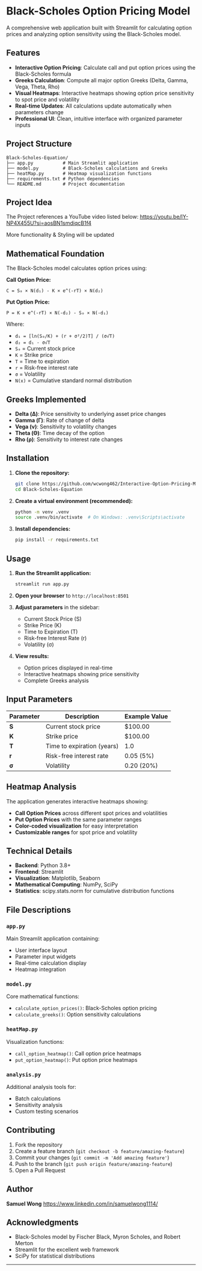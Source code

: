 # Black-Scholes Option Pricing Model

A comprehensive web application built with Streamlit for calculating option prices and analyzing option sensitivity using the Black-Scholes model.

## Features

- **Interactive Option Pricing**: Calculate call and put option prices using the Black-Scholes formula
- **Greeks Calculation**: Compute all major option Greeks (Delta, Gamma, Vega, Theta, Rho)
- **Visual Heatmaps**: Interactive heatmaps showing option price sensitivity to spot price and volatility
- **Real-time Updates**: All calculations update automatically when parameters change
- **Professional UI**: Clean, intuitive interface with organized parameter inputs

## Project Structure

```
Black-Scholes-Equation/
├── app.py           # Main Streamlit application
├── model.py         # Black-Scholes calculations and Greeks
├── heatMap.py       # Heatmap visualization functions
├── requirements.txt # Python dependencies
└── README.md        # Project documentation
```

## Project Idea

The Project references a YouTube video listed below:
https://youtu.be/lY-NP4X455U?si=aosBN1smdiqcB1f4

More functionality & Styling will be updated

## Mathematical Foundation

The Black-Scholes model calculates option prices using:

**Call Option Price:**
```
C = S₀ × N(d₁) - K × e^(-rT) × N(d₂)
```

**Put Option Price:**
```
P = K × e^(-rT) × N(-d₂) - S₀ × N(-d₁)
```

Where:
- `d₁ = [ln(S₀/K) + (r + σ²/2)T] / (σ√T)`
- `d₂ = d₁ - σ√T`
- `S₀` = Current stock price
- `K` = Strike price
- `T` = Time to expiration
- `r` = Risk-free interest rate
- `σ` = Volatility
- `N(x)` = Cumulative standard normal distribution

## Greeks Implemented

- **Delta (Δ)**: Price sensitivity to underlying asset price changes
- **Gamma (Γ)**: Rate of change of delta
- **Vega (ν)**: Sensitivity to volatility changes
- **Theta (Θ)**: Time decay of the option
- **Rho (ρ)**: Sensitivity to interest rate changes

## Installation

1. **Clone the repository:**
   ```bash
   git clone https://github.com/wcwong462/Interactive-Option-Pricing-Model-With-Heatmap-Analysis.git
   cd Black-Scholes-Equation
   ```

2. **Create a virtual environment (recommended):**
   ```bash
   python -m venv .venv
   source .venv/bin/activate  # On Windows: .venv\Scripts\activate
   ```

3. **Install dependencies:**
   ```bash
   pip install -r requirements.txt
   ```

## Usage

1. **Run the Streamlit application:**
   ```bash
   streamlit run app.py
   ```

2. **Open your browser** to `http://localhost:8501`

3. **Adjust parameters** in the sidebar:
   - Current Stock Price (S)
   - Strike Price (K)
   - Time to Expiration (T)
   - Risk-free Interest Rate (r)
   - Volatility (σ)

4. **View results:**
   - Option prices displayed in real-time
   - Interactive heatmaps showing price sensitivity
   - Complete Greeks analysis

## Input Parameters

| Parameter | Description | Example Value |
|-----------|-------------|---------------|
| **S** | Current stock price | $100.00 |
| **K** | Strike price | $100.00 |
| **T** | Time to expiration (years) | 1.0 |
| **r** | Risk-free interest rate | 0.05 (5%) |
| **σ** | Volatility | 0.20 (20%) |

## Heatmap Analysis

The application generates interactive heatmaps showing:
- **Call Option Prices** across different spot prices and volatilities
- **Put Option Prices** with the same parameter ranges
- **Color-coded visualization** for easy interpretation
- **Customizable ranges** for spot price and volatility

## Technical Details

- **Backend**: Python 3.8+
- **Frontend**: Streamlit
- **Visualization**: Matplotlib, Seaborn
- **Mathematical Computing**: NumPy, SciPy
- **Statistics**: scipy.stats.norm for cumulative distribution functions

## File Descriptions

### `app.py`
Main Streamlit application containing:
- User interface layout
- Parameter input widgets
- Real-time calculation display
- Heatmap integration

### `model.py`
Core mathematical functions:
- `calculate_option_prices()`: Black-Scholes option pricing
- `calculate_greeks()`: Option sensitivity calculations

### `heatMap.py`
Visualization functions:
- `call_option_heatmap()`: Call option price heatmaps
- `put_option_heatmap()`: Put option price heatmaps

### `analysis.py`
Additional analysis tools for:
- Batch calculations
- Sensitivity analysis
- Custom testing scenarios

## Contributing

1. Fork the repository
2. Create a feature branch (`git checkout -b feature/amazing-feature`)
3. Commit your changes (`git commit -m 'Add amazing feature'`)
4. Push to the branch (`git push origin feature/amazing-feature`)
5. Open a Pull Request

## Author

**Samuel Wong**
https://www.linkedin.com/in/samuelwong1114/

## Acknowledgments

- Black-Scholes model by Fischer Black, Myron Scholes, and Robert Merton
- Streamlit for the excellent web framework
- SciPy for statistical distributions

---
